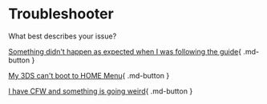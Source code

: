 # Troubleshooter

What best describes your issue?

[Something didn't happen as expected when I was following the guide](guide){ .md-button }

[My 3DS can't boot to HOME Menu](noboot){ .md-button }

[I have CFW and something is going weird](cfw){ .md-button }
